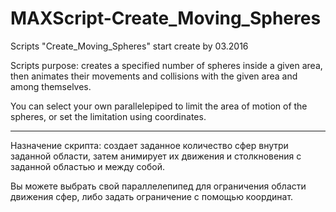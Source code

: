 # MAXScript-Create_Moving_Spheres
Scripts "Create_Moving_Spheres" start create by 03.2016

Scripts purpose: creates a specified number of spheres inside a given area, then animates their movements and collisions with the given area and among themselves.

You can select your own parallelepiped to limit the area of motion of the spheres, or set the limitation using coordinates.

---

Назначение скрипта: создает заданное количество сфер внутри заданной области, затем анимирует их движения и столкновения с заданной областью и между собой.

Вы можете выбрать свой параллелепипед для ограничения области движения сфер, либо задать ограничение с помощью координат.
